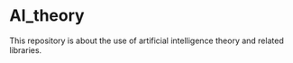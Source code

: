 # AI_theory
This repository is about the use of artificial intelligence theory and related libraries.
